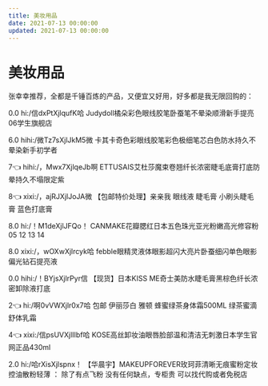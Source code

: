 ```yaml
---
title: 美妆用品
date: 2021-07-13 00:00:00
updated: 2021-07-13 00:00:00
---
```


# 美妆用品

张幸幸推荐，全都是千锤百炼的产品，又便宜又好用，好多都是我无限回购的：

0.0 hi:/信dxPtXjlqufK哈  Judydoll橘朵彩色眼线胶笔卧蚕笔不晕染顺滑新手提亮06学生旗舰店

6.0 hihi:/微Tz7sXjlJkM5微  卡其卡奇色彩眼线胶笔彩色极细笔芯白色防水持久不晕染新手初学者

7👈 hihi:/，Mwx7XjlqeJb啊  ETTUSAIS艾杜莎魔束卷翘纤长浓密睫毛底膏打底防晕持久不塌限定紫

8👈 xixi:/，ajRJXjlJoJA微  【包邮特价处理】亲亲我 眼线液 睫毛膏 小刷头睫毛膏 蓝色打底膏

8.0 hi:/！M1deXjlJFQo！  CANMAKE花瓣腮红日本五色珠光亚光粉嫩高光修容粉 05 12 13 14

8.0 xixi:/，wOXwXjlrcyk哈  febble眼精灵液体眼影超闪大亮片卧蚕细闪单色眼影偏光钻石提亮液

0.0 hihi:/！BYjsXjlrPyr信  【现货】日本KISS ME奇士美防水睫毛膏黑棕色纤长浓密卸除液打底

2👈 hi:/啊0vVWXjlr0x7哈  包邮 伊丽莎白 雅顿 蜂蜜绿茶身体霜500ML  绿茶蜜滴舒体乳霜

4👈 xixi:/信psUVXjlIIbf哈  KOSE高丝卸妆油眼唇脸部温和清洁无刺激日本学生官网正品430ml

2.0 hi:/哈rXisXjlspnx！  【华晨宇】MAKEUPFOREVER玫珂菲清晰无痕蜜粉定妆控油散粉轻薄    ： 除了有点飞粉  没有任何缺点，专柜贵  可以找代购或者免税店

